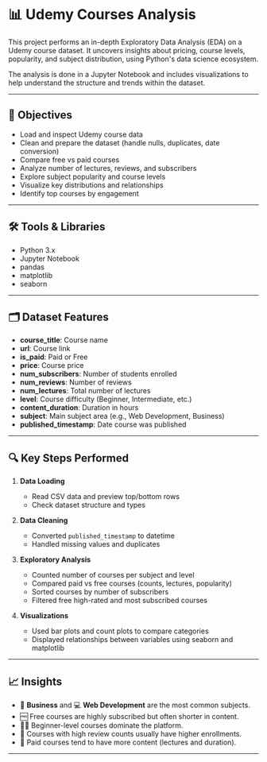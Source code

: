 # 📊 Udemy Courses Analysis

This project performs an in-depth Exploratory Data Analysis (EDA) on a Udemy course dataset. It uncovers insights about pricing, course levels, popularity, and subject distribution, using Python's data science ecosystem.

The analysis is done in a Jupyter Notebook and includes visualizations to help understand the structure and trends within the dataset.

---

## 📌 Objectives

- Load and inspect Udemy course data
- Clean and prepare the dataset (handle nulls, duplicates, date conversion)
- Compare free vs paid courses
- Analyze number of lectures, reviews, and subscribers
- Explore subject popularity and course levels
- Visualize key distributions and relationships
- Identify top courses by engagement

---

## 🛠️ Tools & Libraries

- Python 3.x
- Jupyter Notebook
- pandas
- matplotlib
- seaborn

---

## 🗂️ Dataset Features

- **course_title**: Course name
- **url**: Course link
- **is_paid**: Paid or Free
- **price**: Course price
- **num_subscribers**: Number of students enrolled
- **num_reviews**: Number of reviews
- **num_lectures**: Total number of lectures
- **level**: Course difficulty (Beginner, Intermediate, etc.)
- **content_duration**: Duration in hours
- **subject**: Main subject area (e.g., Web Development, Business)
- **published_timestamp**: Date course was published

---

## 🔍 Key Steps Performed

1. **Data Loading**
   - Read CSV data and preview top/bottom rows
   - Check dataset structure and types

2. **Data Cleaning**
   - Converted `published_timestamp` to datetime
   - Handled missing values and duplicates

3. **Exploratory Analysis**
   - Counted number of courses per subject and level
   - Compared paid vs free courses (counts, lectures, popularity)
   - Sorted courses by number of subscribers
   - Filtered free high-rated and most subscribed courses

4. **Visualizations**
   - Used bar plots and count plots to compare categories
   - Displayed relationships between variables using seaborn and matplotlib

---

## 📈 Insights

- 💼 **Business** and 💻 **Web Development** are the most common subjects.
- 🆓 Free courses are highly subscribed but often shorter in content.
- 🧑‍🎓 Beginner-level courses dominate the platform.
- 💬 Courses with high review counts usually have higher enrollments.
- 💸 Paid courses tend to have more content (lectures and duration).

---

